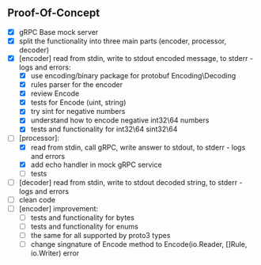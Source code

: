 ## Proof-Of-Concept

- [x] gRPC Base mock server
- [x] split the functionality into three main parts (encoder, processor, decoder)
- [x] [encoder] read from stdin, write to stdout encoded message, to stderr - logs and errors:
    - [x] use encoding/binary package for protobuf Encoding\Decoding
    - [x] rules parser for the encoder
    - [x] review Encode
    - [x] tests for Encode (uint, string)
    - [x] try sint for negative numbers
    - [x] understand how to encode negative int32\64 numbers
    - [x] tests and functionality for int32\64 sint32\64
- [ ] [processor]:
    - [x] read from stdin, call gRPC, write answer to stdout, to stderr - logs and errors
    - [x] add echo handler in mock gRPC service
    - [ ] tests
- [ ] [decoder] read from stdin, write to stdout decoded string, to stderr - logs and errors
- [ ] clean code
- [ ] [encoder] improvement:
    - [ ] tests and functionality for bytes
    - [ ] tests and functionality for enums
    - [ ] the same for all supported by proto3 types
    - [ ] change singnature of Encode method to Encode(io.Reader, []Rule, io.Writer) error
